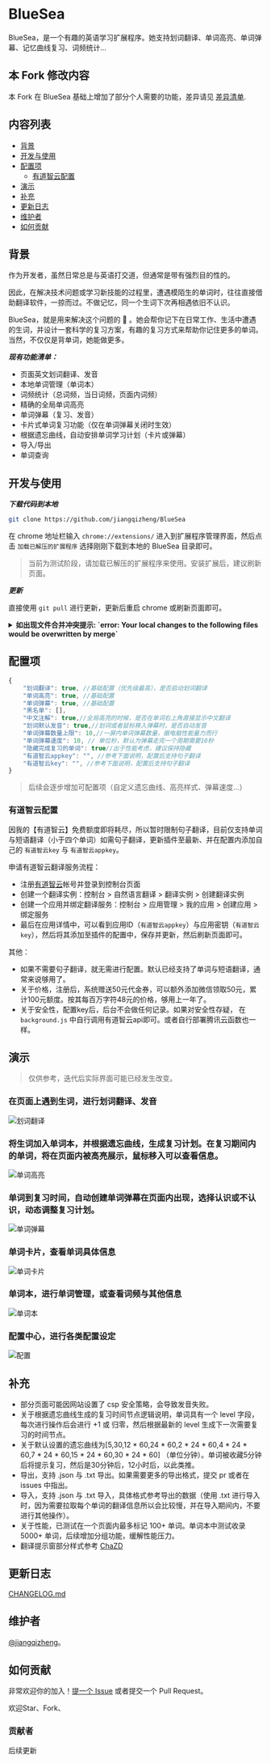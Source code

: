 # BlueSea

BlueSea，是一个有趣的英语学习扩展程序。她支持划词翻译、单词高亮、单词弹幕、记忆曲线复习、词频统计...

## 本 Fork 修改内容

本 Fork 在 BlueSea 基础上增加了部分个人需要的功能，差异请见 [差异清单](DIFFERENCE.md).

## 内容列表

- [背景](#背景)
- [开发与使用](#开发与使用)
- [配置项](#配置项)
  - [有道智云配置](#有道智云配置)
- [演示](#演示)
- [补充](#补充)
- [更新日志](#更新日志)
- [维护者](#维护者)
- [如何贡献](#如何贡献)


## 背景

作为开发者，虽然日常总是与英语打交道，但通常是带有强烈目的性的。

因此，在解决技术问题或学习新技能的过程里，遭遇模陌生的单词时，往往直接借助翻译软件，一掠而过。不做记忆，同一个生词下次再相遇依旧不认识。

BlueSea，就是用来解决这个问题的 🔧 。她会帮你记下在日常工作、生活中遭遇的生词，并设计一套科学的复习方案，有趣的复习方式来帮助你记住更多的单词。当然，不仅仅是背单词，她能做更多。

***现有功能清单：***

* 页面英文划词翻译、发音
* 本地单词管理（单词本）
* 词频统计（总词频，当日词频，页面内词频）
* 精确的全局单词高亮
* 单词弹幕（复习、发音）
* 卡片式单词复习功能（仅在单词弹幕关闭时生效）
* 根据遗忘曲线，自动安排单词学习计划（卡片或弹幕）
* 导入/导出
* 单词查询


## 开发与使用

***下载代码到本地***

```bash
git clone https://github.com/jiangqizheng/BlueSea
```

在 chrome 地址栏输入 `chrome://extensions/` 进入到扩展程序管理界面，然后点击 `加载已解压的扩展程序` 选择刚刚下载到本地的 BlueSea 目录即可。

> 当前为测试阶段，请加载已解压的扩展程序来使用。安装扩展后，建议刷新页面。

***更新***

直接使用 `git pull` 进行更新，更新后重启 chrome 或刷新页面即可。

<details>

<summary><b>如出现文件合并冲突提示: `error: Your local changes to the following files would be overwritten by merge`</b></summary>

可以使用

```bash
`git add -A`
`git commit -m "update"`
`git pull`
```
</details>

## 配置项

```js
{
	"划词翻译": true, //基础配置（优先级最高），是否启动划词翻译
  	"单词高亮": true, //基础配置
	"单词弹幕": true, //基础配置
	"黑名单": [],
	"中文注解": true,//全局高亮的时候，是否在单词右上角直接显示中文翻译
	"划词默认发音": true,//划词或者鼠标移入弹幕时，是否自动发音
	"单词弹幕数量上限": 10,//一屏内单词弹幕数量，据电脑性能量力而行
	"单词弹幕速度": 10, // 单位秒，默认为弹幕走完一个周期需要10秒
	"隐藏完成复习的单词": true//出于性能考虑，建议保持隐藏
 	"有道智云appkey": "", //参考下面说明，配置后支持句子翻译
  	"有道智云key": "", //参考下面说明，配置后支持句子翻译
}
```
> 后续会逐步增加可配置项（自定义遗忘曲线、高亮样式、弹幕速度...）

### 有道智云配置

因我的【有道智云】免费额度即将耗尽，所以暂时限制句子翻译，目前仅支持单词与短语翻译（小于四个单词）如需句子翻译，更新插件至最新、并在配置内添加自己的 `有道智云key` 与 `有道智云appkey`。


申请有道智云翻译服务流程：

* 注册[有道智云](http://ai.youdao.com/)帐号并登录到控制台页面
* 创建一个翻译实例：控制台 > 自然语言翻译 > 翻译实例 > 创建翻译实例
* 创建一个应用并绑定翻译服务：控制台 > 应用管理 > 我的应用 > 创建应用 > 绑定服务
* 最后在应用详情中，可以看到应用ID（`有道智云appkey`）与应用密钥（`有道智云key`），然后将其添加至插件的配置中，保存并更新，然后刷新页面即可。

其他：

* 如果不需要句子翻译，就无需进行配置。默认已经支持了单词与短语翻译，通常来说够用了。
* 关于价格，注册后，系统赠送50元代金券，可以额外添加微信领取50元，累计100元额度。按其每百万字符48元的价格，够用上一年了。
* 关于安全性，配置key后，后台不会做任何记录。如果对安全性存疑， 在 `background.js` 中自行调用有道智云api即可。或者自行部署腾讯云函数也一样。

## 演示

> 仅供参考，迭代后实际界面可能已经发生改变。

### 在页面上遇到生词，进行**划词翻译、发音**

![划词翻译](./images/划词翻译.gif)

### 将生词加入单词本，并根据遗忘曲线，生成复习计划。在复习期间内的单词，将在页面内被**高亮展示**，鼠标移入可以查看信息。

![单词高亮](./images/单词高亮.gif)

### 单词到复习时间，自动创建**单词弹幕**在页面内出现，选择认识或不认识，动态调整复习计划。

![单词弹幕](./images/单词弹幕.gif)

### 单词卡片，查看单词具体信息

![单词卡片](./images/单词卡片.gif)

### 单词本，进行单词管理，或查看词频与其他信息

![单词本](./images/单词本.gif)

### 配置中心，进行各类配置设定

![配置](./images/配置.gif)


## 补充
* 部分页面可能因网站设置了 csp 安全策略，会导致发音失败。
* 关于根据遗忘曲线生成的复习时间节点逻辑说明，单词具有一个 level 字段，每次进行操作后会进行 +1 或 归零，然后根据最新的 level 生成下一次需要复习的时间节点。
* 关于默认设置的遗忘曲线为[5,30,12 * 60,24 * 60,2 * 24 * 60,4 * 24 * 60,7 * 24 * 60,15 * 24 * 60,30 * 24 * 60] （单位分钟）。单词被收藏5分钟后将提示复习，然后是30分钟后，12小时后，以此类推。
* 导出，支持 .json 与 .txt 导出。如果需要更多的导出格式，提交 pr 或者在 issues 中指出。
* 导入，支持 .json 与 .txt 导入，具体格式参考导出的数据（使用 .txt 进行导入时，因为需要拉取每个单词的翻译信息所以会比较慢，并在导入期间内，不要进行其他操作）。
* 关于性能，已测试在一个页面内最多标记 100+ 单词。单词本中测试收录 5000+ 单词，后续增加分组功能，缓解性能压力。
* 翻译提示窗部分样式参考 [ChaZD](https://chrome.google.com/webstore/detail/chazd/nkiipedegbhbjmajlhpegcpcaacbfggp)


## 更新日志

[CHANGELOG.md](./CHANGELOG.md)

## 维护者

[@jiangqizheng](https://github.com/jiangqizheng)。

## 如何贡献

非常欢迎你的加入！[提一个 Issue](https://github.com/jiangqizheng/BlueSea/issues/new) 或者提交一个 Pull Request。

欢迎Star、Fork、

### 贡献者

后续更新

